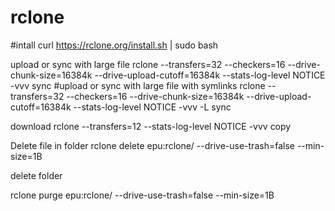 # rclone
#intall
curl https://rclone.org/install.sh | sudo bash

upload or sync with large file
 rclone --transfers=32 --checkers=16 --drive-chunk-size=16384k --drive-upload-cutoff=16384k --stats-log-level NOTICE   -vvv  sync
 #upload or sync with large file with symlinks
  rclone --transfers=32 --checkers=16 --drive-chunk-size=16384k --drive-upload-cutoff=16384k --stats-log-level NOTICE   -vvv  -L sync
 
 download
 rclone --transfers=12  --stats-log-level NOTICE   -vvv copy 


Delete file in folder
rclone delete epu:rclone/ --drive-use-trash=false --min-size=1B

delete folder

rclone purge epu:rclone/ --drive-use-trash=false --min-size=1B
